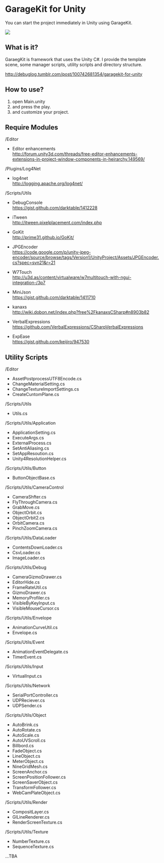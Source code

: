 GarageKit for Unity
===================
You can start the project immediately in Unity using GarageKit.

![](http://media.tumblr.com/1ad50e485e709219816e2cc0057d65b1/tumblr_inline_ndw8fqGnIb1qzb8ql.png)

## What is it?

GaraegKit is framework that uses the Unity C#. I provide the template scene, some manager scripts, utility scripts and directory structure.

http://debuglog.tumblr.com/post/100742681354/garagekit-for-unity

## How to use?

1. open Main.unity
2. and press the play.
3. and customize your project.

## Require Modules

/Editor

- Editor enhancements  
http://forum.unity3d.com/threads/free-editor-enhancements-extensions-in-project-window-components-in-heirarchy.149569/

/Plugins/Log4Net

- log4net  
http://logging.apache.org/log4net/

/Scripts/Utils

- DebugConsole  
https://gist.github.com/darktable/1412228

- iTween  
http://itween.pixelplacement.com/index.php

- GoKit  
http://prime31.github.io/GoKit/

- JPGEncoder  
https://code.google.com/p/unity-jpeg-encoder/source/browse/tags/Version1/UnityProject/Assets/JPGEncoder.cs?spec=svn21&r=21

- W7Touch  
http://u3d.as/content/virtualware/w7multitouch-with-ngui-integration-/3p7

- MiniJson  
https://gist.github.com/darktable/1411710

- kanaxs  
http://wiki.dobon.net/index.php?free%2FkanaxsCSharp#n8903b82

- VerbalExpressions  
https://github.com/VerbalExpressions/CSharpVerbalExpressions

- ExpEase  
https://gist.github.com/keijiro/947530

## Utility Scripts

/Editor

- AssetPostprocessUTF8Encode.cs
- ChangeMaterialSetting.cs
- ChangeTextureImportSettings.cs
- CreateCuntomPlane.cs

/Scripts/Utils

- Utils.cs

/Scripts/Utils/Application
  
- ApplicationSetting.cs
- ExecuteArgs.cs
- ExternalProcess.cs
- SetAntiAliasing.cs
- SetAppResoution.cs
- Unity4ResolutionHelper.cs

/Scripts/Utils/Button

- ButtonObjectBase.cs

/Scripts/Utils/CameraControl

- CameraShfter.cs
- FlyThroughCamera.cs
- GrabMove.cs
- ObjectOrbit.cs
- ObjectOrbit2.cs
- OrbitCamera.cs
- PinchZoomCamera.cs

/Scripts/Utils/DataLoader

- ContentsDownLoader.cs
- CsvLoader.cs
- ImageLoader.cs

/Scripts/Utils/Debug

- CameraGizmoDrawer.cs
- EditorHide.cs
- FrameRateUtil.cs
- GizmoDrawer.cs
- MemoryProfiler.cs
- VisibleByKeyInput.cs
- VisibleMouseCursor.cs

/Scripts/Utils/Envelope

- AnimationCurveUtil.cs
- Envelope.cs

/Scripts/Utils/Event

- AnimationEventDelegate.cs
- TimerEvent.cs

/Scripts/Utils/Input

- VirtualInput.cs

/Scripts/Utils/Network

- SerialPortController.cs
- UDPReciever.cs
- UDPSender.cs

/Scripts/Utils/Object

- AutoBrink.cs
- AutoRotate.cs
- AutoScale.cs
- AutoUVScroll.cs
- Billbord.cs
- FadeObject.cs
- LineObject.cs
- MeterObject.cs
- NineGridMesh.cs
- ScreenAnchor.cs
- ScreenPositionFollower.cs
- ScreenSaverObject.cs
- TransformFollower.cs
- WebCamPlateObject.cs

/Scripts/Utils/Render

- CompositLayer.cs
- GlLineRenderer.cs
- RenderScreenTexture.cs

/Scripts/Utils/Texture

- NumberTexture.cs
- SequenceTexture.cs

...TBA
